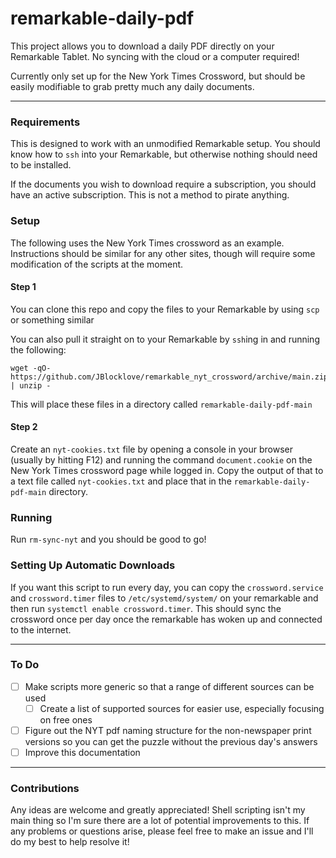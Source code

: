 # remarkable-daily-pdf

This project allows you to download a daily PDF directly on your Remarkable Tablet. No syncing with the cloud or a computer required!

Currently only set up for the New York Times Crossword, but should be easily modifiable to grab pretty much any daily documents.

---

### Requirements
This is designed to work with an unmodified Remarkable setup. You should know how to `ssh` into your Remarkable, but otherwise nothing should need to be installed.

If the documents you wish to download require a subscription, you should have an active subscription. This is not a method to pirate anything.

### Setup
The following uses the New York Times crossword as an example. Instructions should be similar for any other sites, though will require some modification of the scripts at the moment.
#### Step 1
  You can clone this repo and copy the files to your Remarkable by using `scp` or something similar

  You can also pull it straight on to your Remarkable by `ssh`ing in and running the following:
  ```
  wget -qO- https://github.com/JBlocklove/remarkable_nyt_crossword/archive/main.zip | unzip -
  ```
  This will place these files in a directory called `remarkable-daily-pdf-main`
  
#### Step 2
  Create an `nyt-cookies.txt` file by opening a console in your browser (usually by hitting F12) and running the command `document.cookie` on the New York Times crossword page while logged in. Copy the output of that to a text file called `nyt-cookies.txt` and place that in the `remarkable-daily-pdf-main` directory.
  
### Running
Run `rm-sync-nyt` and you should be good to go!

### Setting Up Automatic Downloads
If you want this script to run every day, you can copy the `crossword.service` and `crossword.timer` files to `/etc/systemd/system/` on your remarkable and then run `systemctl enable crossword.timer`. This should sync the crossword once per day once the remarkable has woken up and connected to the internet.

---

### To Do
 - [ ] Make scripts more generic so that a range of different sources can be used
    - [ ] Create a list of supported sources for easier use, especially focusing on free ones
 - [ ] Figure out the NYT pdf naming structure for the non-newspaper print versions so you can get the puzzle without the previous day's answers
 - [ ] Improve this documentation

---
### Contributions
Any ideas are welcome and greatly appreciated! Shell scripting isn't my main thing so I'm sure there are a lot of potential improvements to this. If any problems or questions arise, please feel free to make an issue and I'll do my best to help resolve it!
